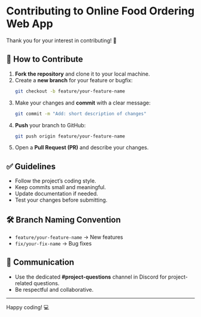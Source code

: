 # Contributing to Online Food Ordering Web App

Thank you for your interest in contributing! 🚀

## 📌 How to Contribute
1. **Fork the repository** and clone it to your local machine.
2. Create a **new branch** for your feature or bugfix:
   ```bash
   git checkout -b feature/your-feature-name
   ```
3. Make your changes and **commit** with a clear message:
   ```bash
   git commit -m "Add: short description of changes"
   ```
4. **Push** your branch to GitHub:
   ```bash
   git push origin feature/your-feature-name
   ```
5. Open a **Pull Request (PR)** and describe your changes.

## ✅ Guidelines
- Follow the project’s coding style.
- Keep commits small and meaningful.
- Update documentation if needed.
- Test your changes before submitting.

## 🛠 Branch Naming Convention
- `feature/your-feature-name` → New features
- `fix/your-fix-name` → Bug fixes

## 💬 Communication
- Use the dedicated **#project-questions** channel in Discord for project-related questions.
- Be respectful and collaborative.

---
Happy coding! 💻
